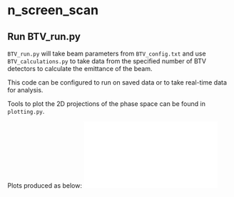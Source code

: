 # n_screen_scan

## Run BTV_run.py

`BTV_run.py` will take beam parameters from `BTV_config.txt` 
and use `BTV_calculations.py` to take data from the specified number
of BTV detectors to calculate the emittance of the beam. 

This code can be configured to run on saved data or to take real-time
data for analysis.

Tools to plot the 2D projections of the phase space can be found in 
`plotting.py`.

Plots produced as below:
![BTV data and beam parameter calculations](data/BTV42_image.py)